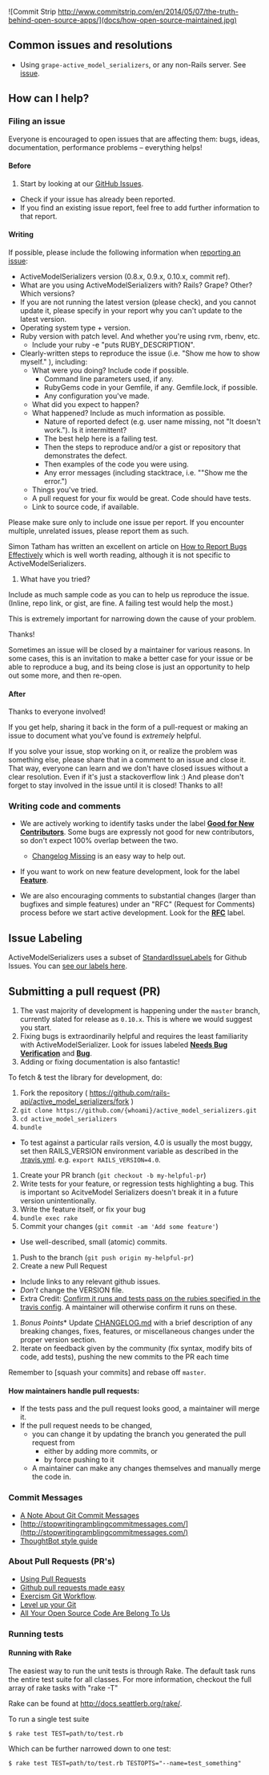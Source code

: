 ![Commit Strip
http://www.commitstrip.com/en/2014/05/07/the-truth-behind-open-source-apps/](docs/how-open-source-maintained.jpg)

## Common issues and resolutions

- Using `grape-active_model_serializers`, or any non-Rails server. See
    [issue](https://github.com/rails-api/active_model_serializers/issues/1258).

## How can I help?

### Filing an issue

Everyone is encouraged to open issues that are affecting them:
bugs, ideas, documentation, performance problems – everything helps!

#### Before

1. Start by looking at our [GitHub Issues](https://github.com/rails-api/active_model_serializers/issues).

  - Check if your issue has already been reported.
  - If you find an existing issue report, feel free to add further information to that report.


#### Writing

If possible, please include the following information when [reporting an
issue](https://github.com/rails-api/active_model_serializers/issues/new):

- ActiveModelSerializers version (0.8.x, 0.9.x, 0.10.x, commit ref).
- What are you using ActiveModelSerializers with? Rails? Grape? Other? Which versions?
- If you are not running the latest version (please check), and you cannot update it,
  please specify in your report why you can't update to the latest version.
- Operating system type + version.
- Ruby version with patch level.  And whether you're using rvm, rbenv, etc.
  - Include your ruby -e "puts RUBY_DESCRIPTION".
- Clearly-written steps to reproduce the issue (i.e. "Show me how to show myself." ), including:
  - What were you doing? Include code if possible.
    - Command line parameters used, if any.
    - RubyGems code in your Gemfile, if any. Gemfile.lock, if possible.
    - Any configuration you've made.
  - What did you expect to happen?
  - What happened? Include as much information as possible.
    - Nature of reported defect (e.g. user name missing, not "It doesn't work."). Is it intermittent?
    - The best help here is a failing test.
    - Then the steps to reproduce and/or a gist or repository that demonstrates the defect.
    - Then examples of the code you were using.
    - Any error messages (including stacktrace, i.e. ""Show me the error.")
  - Things you've tried.
  - A pull request for your fix would be great.  Code should have tests.
  - Link to source code, if available.

Please make sure only to include one issue per report.
If you encounter multiple, unrelated issues, please report them as such.

Simon Tatham has written an excellent on article on
[How to Report Bugs Effectively](http://www.chiark.greenend.org.uk/~sgtatham/bugs.html)
which is well worth reading, although it is not specific to ActiveModelSerializers.



1. What have you tried?

Include as much sample code as you can to help us reproduce the issue. (Inline, repo link, or gist, are fine. A failing test would help the most.)

This is extremely important for narrowing down the cause of your problem.

Thanks!

Sometimes an issue will be closed by a maintainer for various reasons.  In some cases, this is
an invitation to make a better case for your issue or be able to reproduce a bug, and
its being close is just an opportunity to help out some more, and then re-open.

#### After

Thanks to everyone involved!

If you get help, sharing it back in the form of a pull-request or making an issue to document
what you've found is *extremely* helpful.

If you solve your issue, stop working on it, or realize the problem was something else,
please share that in a comment to an issue and close it.  That way, everyone can learn and
we don't have closed issues without a clear resolution. Even if it's just a stackoverflow link :)
And please don't forget to stay involved in the issue until it is closed! Thanks to all!

### Writing code and comments

- We are actively working to identify tasks under the label [**Good for New
  Contributors**](https://github.com/rails-api/active_model_serializers/labels/Good%20for%20New%20Contributors).
  Some bugs are expressly not good for new contributors, so don't expect 100% overlap between the two.
  - [Changelog
      Missing](https://github.com/rails-api/active_model_serializers/issues?q=label%3A%22Changelog+Missing%22+is%3Aclosed) is
    an easy way to help out.

- If you want to work on new feature development, look for the label [**Feature**](https://github.com/rails-api/active_model_serializers/labels/Feature).

- We are also encouraging comments to substantial changes (larger than bugfixes and simple features) under an
  "RFC" (Request for Comments) process before we start active development.
   Look for the [**RFC**](https://github.com/rails-api/active_model_serializers/labels/RFC) label.

## Issue Labeling

ActiveModelSerializers uses a subset of [StandardIssueLabels](https://github.com/wagenet/StandardIssueLabels) for Github Issues. You can [see our labels here](https://github.com/rails-api/active_model_serializers/labels).

## Submitting a pull request (PR)

1. The vast majority of development is happening under the `master` branch, currently slated for release as `0.10.x`.
  This is where we would suggest you start.
1. Fixing bugs is extraordinarily helpful and requires the least familiarity with ActiveModelSerializer.
  Look for issues labeled [**Needs Bug Verification**](https://github.com/rails-api/active_model_serializers/labels/Needs%20Bug%20Verification) and [**Bug**](https://github.com/rails-api/active_model_serializers/labels/bug).
1. Adding or fixing documentation is also fantastic!

To fetch & test the library for development, do:

1. Fork the repository ( https://github.com/rails-api/active_model_serializers/fork )
1. `git clone https://github.com/{whoami}/active_model_serializers.git`
1. `cd active_model_serializers`
1. `bundle`
  - To test against a particular rails version, 4.0 is usually the most buggy, set then
      RAILS_VERSION environment variable as described in the [.travis.yml](.travis.yml).
      e.g. `export RAILS_VERSION=4.0`.
1. Create your PR branch (`git checkout -b my-helpful-pr`)
1. Write tests for your feature, or regression tests highlighting a bug.
  This is important so AcitveModel Serializers doesn't break it in a future version unintentionally.
1. Write the feature itself, or fix your bug
1. `bundle exec rake`
1. Commit your changes (`git commit -am 'Add some feature'`)
  - Use well-described, small (atomic) commits.
1. Push to the branch (`git push origin my-helpful-pr`)
1. Create a new Pull Request
  - Include links to any relevant github issues.
  - *Don't* change the VERSION file.
  - Extra Credit: [Confirm it runs and tests pass on the rubies specified in the travis
    config](.travis.yml). A maintainer will otherwise confirm it runs on these.

1. *Bonus Points** Update [CHANGELOG.md](https://github.com/rails-api/active_model_serializers/blob/master/CHANGELOG.md)
  with a brief description of any breaking changes, fixes, features, or
  miscellaneous changes under the proper version section.
1. Iterate on feedback given by the community (fix syntax, modify bits of code, add
tests), pushing the new commits to the PR each time

Remember to [squash your commits] and rebase off `master`.

#### How maintainers handle pull requests:

- If the tests pass and the pull request looks good, a maintainer will merge it.
- If the pull request needs to be changed,
  - you can change it by updating the branch you generated the pull request from
    - either by adding more commits, or
    - by force pushing to it
  - A maintainer can make any changes themselves and manually merge the code in.

### Commit Messages

- [A Note About Git Commit Messages](http://tbaggery.com/2008/04/19/a-note-about-git-commit-messages.html)
- [http://stopwritingramblingcommitmessages.com/](http://stopwritingramblingcommitmessages.com/)
- [ThoughtBot style guide](https://github.com/thoughtbot/guides/tree/master/style#git)

### About Pull Requests (PR's)

- [Using Pull Requests](https://help.github.com/articles/using-pull-requests)
- [Github pull requests made easy](http://www.element84.com/github-pull-requests-made-easy.html)
- [Exercism Git Workflow](http://help.exercism.io/git-workflow.html).
- [Level up your Git](http://rakeroutes.com/blog/deliberate-git/)
- [All Your Open Source Code Are Belong To Us](http://www.benjaminfleischer.com/2013/07/30/all-your-open-source-code-are-belong-to-us/)

### Running tests

#### Running with Rake

The easiest way to run the unit tests is through Rake. The default task runs
the entire test suite for all classes. For more information, checkout the
full array of rake tasks with "rake -T"

Rake can be found at http://docs.seattlerb.org/rake/.

To run a single test suite

`$ rake test TEST=path/to/test.rb`

Which can be further narrowed down to one test:

`$ rake test TEST=path/to/test.rb TESTOPTS="--name=test_something"`
